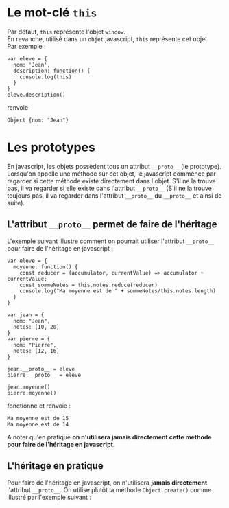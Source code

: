 # Le mot-clé `this`

Par défaut, `this` représente l'objet `window`.</br>
En revanche, utilisé dans un `objet` javascript, `this` représente cet objet.</br>
Par exemple :

```
var eleve = {
  nom: 'Jean',
  description: function() {
    console.log(this)
  }
}
eleve.description()
```
renvoie
```
Object {nom: "Jean"}
```

# Les prototypes

En javascript, les objets possèdent tous un attribut `__proto__` (le prototype). Lorsqu'on appelle une méthode sur cet objet, le javascript commence par regarder si cette méthode existe directement dans l'objet. S'il ne la trouve pas, il va regarder si elle existe dans l'attribut `__proto__` (S'il ne la trouve toujours pas, il va regarder dans l'attribut `__proto__` du `__proto__` et ainsi de suite).

## L'attribut `__proto__` permet de faire de l'héritage

L'exemple suivant illustre comment on pourrait utiliser l'attribut `__proto__` pour faire de l'héritage en javascript :

```
var eleve = {
  moyenne: function() {
    const reducer = (accumulator, currentValue) => accumulator + currentValue;
    const sommeNotes = this.notes.reduce(reducer)
    console.log("Ma moyenne est de " + sommeNotes/this.notes.length)
  }
}

var jean = {
  nom: "Jean",
  notes: [10, 20]
}
var pierre = {
  nom: "Pierre",
  notes: [12, 16]
}

jean.__proto__ = eleve
pierre.__proto__ = eleve

jean.moyenne()
pierre.moyenne()
```

fonctionne et renvoie :

```
Ma moyenne est de 15
Ma moyenne est de 14
```

A noter qu'en pratique **on n'utilisera jamais directement cette méthode pour faire de l'héritage en javascript**.

## L'héritage en pratique
Pour faire de l'héritage en javascript, on n'utilisera **jamais directement** l'attribut `__proto__`. On utilise plutôt la méthode `Object.create()` comme illustré par l'exemple suivant :
